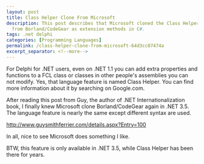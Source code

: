 ```yaml
---
layout: post
title: Class Helper Clone From Microsoft
description: This post describes that Microsoft cloned the Class Helper language feature
  from Borland/CodeGear as extension methods in C#.
tags: .net delphi
categories: [Programming Languages]
permalink: /class-helper-clone-from-microsoft-64d3cc07474a
excerpt_separator: <!--more-->
---
```


For Delphi for .NET users, even on .NET 1.1 you can add extra properties and functions to a FCL class or classes in other people's assemblies you can not modify. Yes, that language feature is named Class Helper. You can find more information about it by searching on Google.com.

After reading this post from Guy, the author of .NET Internationalization book, I finally knew Microsoft clone Borland/CodeGear again in .NET 3.5. The language feature is nearly the same except different syntax are used.

http://www.guysmithferrier.com/details.aspx?Entry=100

In all, nice to see Microsoft does something I like.

BTW, this feature is only available in .NET 3.5, while Class Helper has been there for years.
<!--more-->
